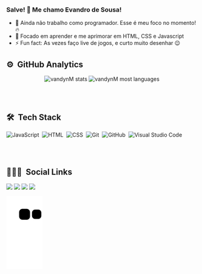 ### Salve! 🤟 Me chamo Evandro de Sousa! 

- 🔭 Ainda não trabalho como programador. Esse é meu foco no momento! 🔥
- 🌱 Focado em aprender e me aprimorar em HTML, CSS e Javascript
- ⚡ Fun fact: As vezes faço live de jogos, e curto muito desenhar 😉


## ⚙️ &nbsp;GitHub Analytics

<p align="center">
<img width="530em" src="https://github-readme-stats.vercel.app/api?username=vandynM&show_icons=true&theme=dracula" alt="vandynM stats"/>
<img width="530em" src="https://github-readme-stats.vercel.app/api/top-langs/?username=vandynM&layout=compact&theme=dracula" alt="vandynM most languages"/>
</p>

<br><br>


## 🛠 &nbsp;Tech Stack

![JavaScript](https://img.shields.io/badge/-JavaScript-05122A?style=flat&logo=javascript)&nbsp;
![HTML](https://img.shields.io/badge/-HTML-05122A?style=flat&logo=HTML5)&nbsp;
![CSS](https://img.shields.io/badge/-CSS-05122A?style=flat&logo=CSS3&logoColor=1572B6)&nbsp;
![Git](https://img.shields.io/badge/-Git-05122A?style=flat&logo=git)&nbsp;
![GitHub](https://img.shields.io/badge/-GitHub-05122A?style=flat&logo=github)&nbsp;
![Visual Studio Code](https://img.shields.io/badge/-Visual%20Studio%20Code-05122A?style=flat&logo=visual-studio-code&logoColor=007ACC)&nbsp;

<br><br>

## 👨🏽‍🦲 &nbsp;Social Links
 
<div> 
  <a href="https://www.youtube.com/user/vandynM" target="_blank"><img src="https://img.shields.io/badge/YouTube-FF0000?style=for-the-badge&logo=youtube&logoColor=white" target="_blank"></a>
  <a href="https://www.instagram.com/vandynsousa/" target="_blank"><img src="https://img.shields.io/badge/-Instagram-%23E4405F?style=for-the-badge&logo=instagram&logoColor=white" target="_blank"></a>
 	<a href="https://www.twitch.tv/hardmodeon_" target="_blank"><img src="https://img.shields.io/badge/Twitch-9146FF?style=for-the-badge&logo=twitch&logoColor=white" target="_blank"></a>
  <a href="https://www.linkedin.com/in/evandro-sousa-0665a4144/" target="_blank"><img src="https://img.shields.io/badge/-LinkedIn-%230077B5?style=for-the-badge&logo=linkedin&logoColor=white" target="_blank"></a> 
 
  ![Snake animation](https://github.com/rafaballerini/rafaballerini/blob/output/github-contribution-grid-snake.svg)
 
</div>
